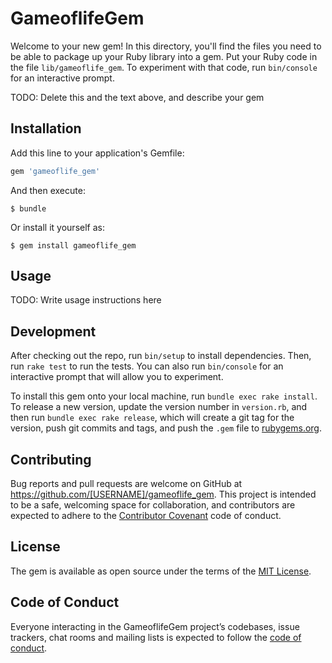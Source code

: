 # GameoflifeGem

Welcome to your new gem! In this directory, you'll find the files you need to be able to package up your Ruby library into a gem. Put your Ruby code in the file `lib/gameoflife_gem`. To experiment with that code, run `bin/console` for an interactive prompt.

TODO: Delete this and the text above, and describe your gem

## Installation

Add this line to your application's Gemfile:

```ruby
gem 'gameoflife_gem'
```

And then execute:

    $ bundle

Or install it yourself as:

    $ gem install gameoflife_gem

## Usage

TODO: Write usage instructions here

## Development

After checking out the repo, run `bin/setup` to install dependencies. Then, run `rake test` to run the tests. You can also run `bin/console` for an interactive prompt that will allow you to experiment.

To install this gem onto your local machine, run `bundle exec rake install`. To release a new version, update the version number in `version.rb`, and then run `bundle exec rake release`, which will create a git tag for the version, push git commits and tags, and push the `.gem` file to [rubygems.org](https://rubygems.org).

## Contributing

Bug reports and pull requests are welcome on GitHub at https://github.com/[USERNAME]/gameoflife_gem. This project is intended to be a safe, welcoming space for collaboration, and contributors are expected to adhere to the [Contributor Covenant](http://contributor-covenant.org) code of conduct.

## License

The gem is available as open source under the terms of the [MIT License](https://opensource.org/licenses/MIT).

## Code of Conduct

Everyone interacting in the GameoflifeGem project’s codebases, issue trackers, chat rooms and mailing lists is expected to follow the [code of conduct](https://github.com/[USERNAME]/gameoflife_gem/blob/master/CODE_OF_CONDUCT.md).
